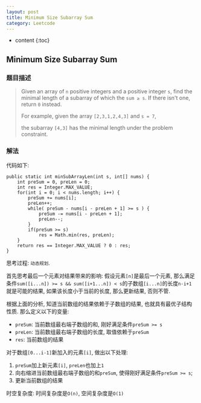 ```yaml
---
layout: post
title: Minimum Size Subarray Sum
category: Leetcode
---
```


* content
{:toc}

## Minimum Size Subarray Sum

### 题目描述

> Given an array of `n` positive integers and a positive integer `s`, find the minimal length of a subarray of which the `sum ≥ s`. If there isn't one, return `0` instead.
> 
> For example, given the array `[2,3,1,2,4,3]` and `s = 7`,
> 
> the subarray `[4,3]` has the minimal length under the problem constraint.

### 解法

代码如下:

    public static int minSubArrayLen(int s, int[] nums) {
        int preSum = 0, preLen = 0; 
        int res = Integer.MAX_VALUE;
        for(int i = 0; i < nums.length; i++) {
            preSum += nums[i];
            preLen++;
            while( preSum - nums[i - preLen + 1] >= s ) {
                preSum -= nums[i - preLen + 1];
                preLen--;
            }
            if(preSum >= s)
                res = Math.min(res, preLen);
        }
        return res == Integer.MAX_VALUE ? 0 : res;
    }

思考过程: `动态规划`.

首先思考最后一个元素对结果带来的影响: 假设元素`[n]`是最后一个元素, 那么满足条件`sum([i...n]) >= s && sum([i+1...n]) < s`的子数组`[i...n]`的长度`n-i+1`就是可能的结果, 如果该长度小于当前的长度, 那么更新结果, 否则不管.

根据上面的分析, 知道当前数组的结果依赖于子数组的结果, 也就具有最优子结构性质. 那么定义以下的变量:

* `preSum`: 当前数组最右端子数组的和, 刚好满足条件`preSum >= s`
* `preLen`: 当前数组最右端子数组的长度, 取值依赖于`preSum`
* `res`: 当前数组的结果

对于数组`[0...i-1]`新加入的元素`[i]`, 做出以下处理:

1. `preSum`加上新元素`[i]`, `preLen`也加上`1`
2. 向右缩进当前数组最右端子数组的和`preSum`, 使得刚好满足条件`preSum >= s`;
3. 更新当前数组的结果

时空复杂度: 时间复杂度是`O(n)`, 空间复杂度是`O(1)`